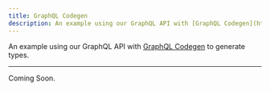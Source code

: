 ```yaml
---
title: GraphQL Codegen
description: An example using our GraphQL API with [GraphQL Codegen](https://the-guild.dev/graphql/codegen) to generate types.
---
```


An example using our GraphQL API with [GraphQL Codegen](https://the-guild.dev/graphql/codegen) to generate types.

---

Coming Soon.
